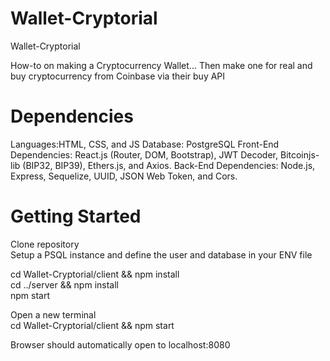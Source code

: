 # Wallet-Cryptorial
Wallet-Cryptorial

How-to on making a Cryptocurrency Wallet... Then make one for real and buy cryptocurrency from Coinbase via their buy API

# Dependencies
Languages:HTML, CSS, and JS
Database: PostgreSQL
Front-End Dependencies: React.js (Router, DOM, Bootstrap), JWT Decoder, Bitcoinjs-lib (BIP32, BIP39), Ethers.js, and Axios. 
Back-End Dependencies: Node.js, Express, Sequelize, UUID, JSON Web Token, and Cors.

# Getting Started
Clone repository  
Setup a PSQL instance and define the user and database in your ENV file  

cd Wallet-Cryptorial/client && npm install  
cd ../server && npm install  
npm start  

Open a new terminal    
cd Wallet-Cryptorial/client && npm start  

Browser should automatically open to localhost:8080
